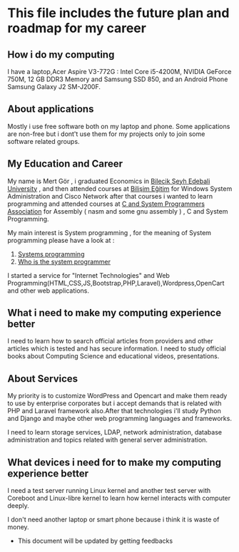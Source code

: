 # This file includes the future plan and roadmap for my career

## How i do my computing

I have a laptop,Acer Aspire V3-772G : Intel Core i5-4200M, NVIDIA GeForce 750M, 12 GB DDR3 Memory and Samsung SSD 850, and an Android Phone Samsung Galaxy J2 SM-J200F.

## About applications

Mostly i use free software both on my laptop and phone. Some applications are non-free but i dont't use them for my projects only to join some software related groups.

## My Education and Career

My name is Mert Gör , i graduated Economics in [Bilecik Şeyh Edebali University](http://bilecik.edu.tr/) , and then attended courses at [Bilişim Eğitim](http://www.bilisimegitim.com/) for Windows System Administration and Cisco Network after that courses i wanted to learn programming and attended courses at [C and System Programmers Association](http://www.csystem.org/) for Assembly ( nasm and some gnu assembly ) , C and System Programming.

My main interest is System programming , for the meaning of System programming please have a look at :

1. [Systems programming](https://en.wikipedia.org/wiki/Systems_programming)
2. [Who is the system programmer](https://www.ibm.com/support/knowledgecenter/zosbasics/com.ibm.zos.zmainframe/zconc_sysprogrole.htm)

I started a service for "Internet Technologies" and Web Programming(HTML,CSS,JS,Bootstrap,PHP,Laravel),Wordpress,OpenCart and other web applications.

## What i need to make my computing experience better

I need to learn how to search official articles from providers and other articles which is tested and has secure information. I need to study official books about Computing Science and educational videos, presentations.

## About Services

My priority is to customize WordPress and Opencart and make them ready to use by enterprise corporates but i accept demands that is related with PHP and Laravel framework also.After that technologies i'll study Python and Django and maybe other web programming languages and frameworks.

I need to learn storage services, LDAP, network administration, database administration and topics related with general server administration.

## What devices i need for to make my computing experience better

I need a test server running Linux kernel and another test server with Coreboot and Linux-libre kernel to learn how kernel interacts with computer deeply.

I don't need another laptop or smart phone because i think it is waste of money.

* This document will be updated by getting feedbacks
